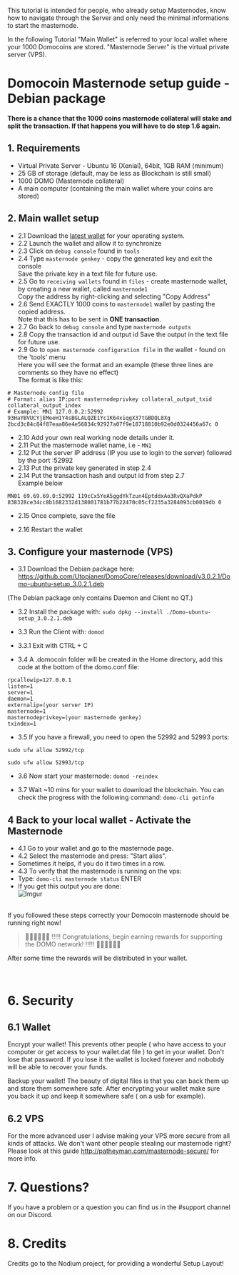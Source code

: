 This tutorial is intended for people, who already setup Masternodes, know how to navigate through the Server and only need the minimal informations to start the masternode.

In the following Tutorial "Main Wallet" is referred to your local wallet where your 1000 Domocoins are stored. "Masternode Server" is the virtual private server (VPS).

# Domocoin Masternode setup guide - Debian package

<b>There is a chance that the 1000 coins masternode collateral will stake and split the transaction. If that happens you will have to do step 1.6 again.</b>

## 1. Requirements
* Virtual Private Server - Ubuntu 16 (Xenial), 64bit, 1GB RAM (minimum) <br />
* 25 GB of storage (default, may be less as Blockchain is still small) <br />
* 1000 DOMO (Masternode collateral) <br />
* A main computer (containing the main wallet where your coins are stored)  <br />

## 2. Main wallet setup
* 2.1 Download the [latest wallet](https://github.com/Utopianer/DomoCore/releases) for your operating system.<br>
* 2.2 Launch the wallet and allow it to synchronize <br />
* 2.3 Click on `debug console` found in `tools`
* 2.4 Type `masternode genkey` - copy the generated key and exit the console<br />
Save the private key in a text file for future use.<br>
* 2.5 Go to `receiving wallets` found in `files` - create masternode wallet, by creating a new wallet, called `masternode1` <br />
Copy the address by right-clicking and selecting "Copy Address"<br>
* 2.6 Send EXACTLY 1000 coins to `masternode1` wallet by pasting the copied address.<br>
Note that this has to be sent in **ONE transaction**. <br />
* 2.7 Go back to `debug console` and type `masternode outputs` <br />
* 2.8 Copy the transaction id and output id
Save the output in the text file for future use.
* 2.9 Go to `open masternode configuration file` in the wallet - found on the 'tools' menu <br />
Here you will see the format and an example (these three lines are comments so they have no effect) <br />
The format is like this:

```
# Masternode config file
# Format: alias IP:port masternodeprivkey collateral_output_txid collateral_output_index
# Example: MN1 127.0.0.2:52992 93HaYBVUCYjEMeeH1Y4sBGLALQZE1Yc1K64xiqgX37tGBDQL8Xg 2bcd3c84c84f87eaa86e4e56834c92927a07f9e18718810b92e0d0324456a67c 0
```

* 2.10 Add your own real working node details under it. <br />
* 2.11 Put the masternode wallet name, i.e - `MN1` <br />
* 2.12 Put the server IP address (IP you use to login to the server) followed by the port :52992 <br />
* 2.13 Put the private key generated in step 2.4 <br />
* 2.14 Put the transaction hash and output id from step 2.7 <br />
Example below

```
MN01 69.69.69.0:52992 119cCx5YeA5ggdYkTzun4EptddxAo3RvQXaPdkP 838328ce34cc8b1682332d138001781b77b22470c05cf2235a3284093cb0019db 0
```

* 2.15 Once complete, save the file <br />

* 2.16 Restart the wallet<br>

## 3. Configure your masternode (VPS)
* 3.1 Download the Debian package here:
https://github.com/Utopianer/DomoCore/releases/download/v3.0.2.1/Domo-ubuntu-setup_3.0.2.1.deb

(The Debian package only contains Daemon and Client no QT.)

* 3.2 Install the package with:
`sudo dpkg --install ./Domo-ubuntu-setup_3.0.2.1.deb`

* 3.3 Run the Client with:
`domod`

* 3.3.1 Exit with CTRL + C

* 3.4 A .domocoin folder will be created in the Home directory, add this code at the bottom of the domo.conf file:

```
rpcallowip=127.0.0.1
listen=1
server=1
daemon=1
externalip=(your server IP)
masternode=1
masternodeprivkey=(your masternode genkey)
txindex=1
```

* 3.5 If you have a firewall, you need to open the 52992 and 52993 ports:
```
sudo ufw allow 52992/tcp

sudo ufw allow 52993/tcp
```
* 3.6 Now start your masternode:
`domod -reindex`

* 3.7 Wait ~10 mins for your wallet to download the blockchain. You can check the progress with the following command:
`domo-cli getinfo`

## 4 Back to your local wallet - Activate the Masternode
* 4.1 Go to your wallet and go to the masternode page.<br>
* 4.2 Select the masternode and press: "Start alias".<br>
* Sometimes it helps, if you do it two times in a row.<br>
* 4.3 To verify that the masternode is running on the vps:
* Type: `domo-cli masternode status`  ENTER
* If you get this output you are done:<br>
![Imgur](https://i.imgur.com/tWVgO2O.png)

<br>
If you followed these steps correctly your Domocoin masternode should be running right now!<br>

> 🎉🎉🎉🎉🎉🎉 !!!!! Congratulations, begin earning rewards for supporting the DOMO network! !!!!! 🎉🎉🎉🎉🎉🎉<br>

After some time the rewards will be distributed in your wallet.

<br>

# 6. Security

## 6.1 Wallet

Encrypt your wallet! This prevents other people ( who have access to your computer or get access to your wallet.dat file ) to get in your wallet. Don't lose that password. If you lose it the wallet is locked forever and nobobdy will be able to recover your funds.

Backup your wallet! The beauty of digital files is that you can back them up and store them somewhere safe. After encrypting your wallet make sure you back it up and keep it somewhere safe ( on a usb for example).

## 6.2 VPS

For the more advanced user I advise making your VPS more secure from all kinds of attacks. We don't want other people stealing our masternode right?
Please look at this guide http://patheyman.com/masternode-secure/ for more info.

# 7. Questions?

If you have a problem or a question you can find us in the #support channel on our Discord.

# 8. Credits

Credits go to the Nodium project, for providing a wonderful Setup Layout!
